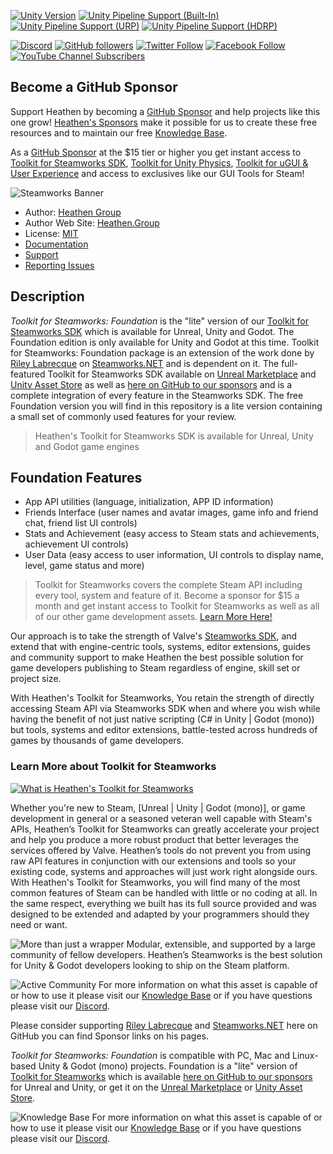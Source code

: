
[![Unity Version](https://img.shields.io/badge/Unity-2021.3%20LTS%2B-blueviolet?logo=unity)](https://unity3d.com/get-unity/download)
[![Unity Pipeline Support (Built-In)](https://img.shields.io/badge/BiRP_✅-646464?logo=unity)](https://unity3d.com/get-unity/download)
[![Unity Pipeline Support (URP)](https://img.shields.io/badge/URP_✅-646464?logo=unity)](https://unity3d.com/get-unity/download)
[![Unity Pipeline Support (HDRP)](https://img.shields.io/badge/HDRP_✅-646464?logo=unity)](https://unity3d.com/get-unity/download)

[![Discord](https://img.shields.io/badge/Discord--1877F2?style=social&logo=discord)](https://discord.gg/6X3xrRc)
[![GitHub followers](https://img.shields.io/github/followers/heathen-engineering?style=social)](https://github.com/heathen-engineering?tab=followers)
[![Twitter Follow](https://img.shields.io/twitter/follow/HeathenEngineer?style=social)](http://twitter.com/intent/user?screen_name=HeathenEngineer)
[![Facebook Follow](https://img.shields.io/badge/Follow_@Heathen--1877F2?style=social&logo=facebook)](https://www.facebook.com/heathenengineering)
[![YouTube Channel Subscribers](https://img.shields.io/youtube/channel/subscribers/UCmPD1mHqMk_emJ25KbaGpWQ?style=social)](https://www.youtube.com/Heathenengineering)
## Become a GitHub Sponsor
Support Heathen by becoming a [GitHub Sponsor](https://github.com/sponsors/heathen-engineering) and help projects like this one grow! [Heathen's Sponsors](https://github.com/sponsors/heathen-engineering) make it possible for us to create these free resources and to maintain our free [Knowledge Base](https://kb.heathenengineering.com/company/introduction). 

As a [GitHub Sponsor](https://github.com/sponsors/heathen-engineering) at the $15 tier or higher you get instant access to [Toolkit for Steamworks SDK](https://www.heathen.group/steamworks), [Toolkit for Unity Physics](https://www.heathen.group/physkit), [Toolkit for uGUI & User Experience](https://www.heathen.group/ux) and access to exclusives like our GUI Tools for Steam!

![Steamworks Banner](https://github.com/heathen-engineering/SteamworksFoundation/assets/31243736/a8f0cce4-8905-4424-a866-2202096eaaa7)
* Author: [Heathen Group](https://github.com/sponsors/heathen-engineering)
* Author Web Site: [Heathen.Group](https://heathen.group)
* License: [MIT](https://github.com/heathen-engineering/SteamworksFoundation/blob/main/LICENSE.md)
* [Documentation](https://kb.heathenengineering.com/assets/steamworks)
* [Support](https://discord.gg/6X3xrRc)
* [Reporting Issues](https://github.com/heathen-engineering/SteamworksFoundation/issues)

## Description
_Toolkit for Steamworks: Foundation_ is the "lite" version of our [Toolkit for Steamworks SDK](https://www.heathen.group/steamworks) which is available for Unreal, Unity and Godot. The Foundation edition is only available for Unity and Godot at this time. Toolkit for Steamworks: Foundation package is an extension of the work done by [Riley Labrecque](https://github.com/rlabrecque) on [Steamworks.NET](https://github.com/rlabrecque/Steamworks.NET) and is dependent on it. The full-featured Toolkit for Steamworks SDK available on [Unreal Marketplace](https://www.unrealengine.com/marketplace/en-US/product/ad658ddf5c434478acb95f9091ea279c) and [Unity Asset Store](https://assetstore.unity.com/packages/tools/integration/steamworks-v2-complete-190316) as well as [here on GitHub to our sponsors](https://github.com/sponsors/heathen-engineering) and is a complete integration of every feature in the Steamworks SDK. The free Foundation version you will find in this repository is a lite version containing a small set of commonly used features for your review.

> Heathen's Toolkit for Steamworks SDK is available for Unreal, Unity and Godot game engines

## Foundation Features
* App API utilities (language, initialization, APP ID information)
* Friends Interface (user names and avatar images, game info and friend chat, friend list UI controls)
* Stats and Achievement (easy access to Steam stats and achievements, achievement UI controls)
* User Data (easy access to user information, UI controls to display name, level, game status and more)

> Toolkit for Steamworks covers the complete Steam API including every tool, system and feature of it. Become a sponsor for $15 a month and get instant access to Toolkit for Steamworks as well as all of our other game development assets. [Learn More Here!](https://kb.heathen.group/company/become-a-sponsor)

Our approach is to take the strength of Valve's [Steamworks SDK](https://partner.steamgames.com/doc/sdk), and extend that with engine-centric tools, systems, editor extensions, guides and community support to make Heathen the best possible solution for game developers publishing to Steam regardless of engine, skill set or project size. 

With Heathen's Toolkit for Steamworks, You retain the strength of directly accessing Steam API via Steamworks SDK when and where you wish while having the benefit of not just native scripting (C# in Unity | Godot (mono)) but tools, systems and editor extensions, battle-tested across hundreds of games by thousands of game developers. 

### Learn More about Toolkit for Steamworks
[![What is Heathen's Toolkit for Steamworks](https://static.wixstatic.com/media/6ca001_d8db9e631f42495e87f65272f4eea058~mv2.png)](https://www.youtube.com/watch?v=6ujmZI1qUYI "What is Heathen's Steamworks")

Whether you're new to Steam, [Unreal | Unity | Godot (mono)], or game development in general or a seasoned veteran well capable with Steam's APIs, Heathen’s Toolkit for Steamworks can greatly accelerate your project and help you produce a more robust product that better leverages the services offered by Valve. Heathen’s tools do not prevent you from using raw API features in conjunction with our extensions and tools so your existing code, systems and approaches will just work right alongside ours. With Heathen's Toolkit for Steamworks, you will find many of the most common features of Steam can be handled with little or no coding at all. In the same respect, everything we built has its full source provided and was designed to be extended and adapted by your programmers should they need or want. 

![More than just a wrapper](https://github.com/heathen-engineering/SteamworksFoundation/assets/31243736/43a50e92-4d89-4fde-b441-da3b2844015d)
Modular, extensible, and supported by a large community of fellow developers. Heathen’s Steamworks is the best solution for Unity & Godot developers looking to ship on the Steam platform.

![Active Community](https://github.com/heathen-engineering/SteamworksFoundation/assets/31243736/9861fbbe-086a-445a-8f3c-defa226a20cc)
For more information on what this asset is capable of or how to use it please visit our [Knowledge Base](https://kb.heathenengineering.com/assets/steamworks) or if you have questions please visit our [Discord](https://discord.gg/6X3xrRc).

Please consider supporting [Riley Labrecque](https://github.com/rlabrecque) and [Steamworks.NET](https://github.com/rlabrecque/Steamworks.NET) here on GitHub you can find Sponsor links on his pages.

_Toolkit for Steamworks: Foundation_ is compatible with PC, Mac and Linux-based Unity & Godot (mono) projects. Foundation is a "lite" version of [Toolkit for Steamworks](https://www.heathen.group/steamworks) which is available [here on GitHub to our sponsors](https://github.com/sponsors/heathen-engineering) for Unreal and Unity, or get it on the [Unreal Marketplace](https://www.unrealengine.com/marketplace/en-US/product/ad658ddf5c434478acb95f9091ea279c) or [Unity Asset Store](https://assetstore.unity.com/packages/tools/integration/steamworks-v2-complete-190316).

![Knowledge Base](https://github.com/heathen-engineering/SteamworksFoundation/assets/31243736/7246d697-3550-4283-9feb-10cd1ea86b9d)
For more information on what this asset is capable of or how to use it please visit our [Knowledge Base](https://kb.heathenengineering.com/assets/steamworks) or if you have questions please visit our [Discord](https://discord.gg/6X3xrRc).
